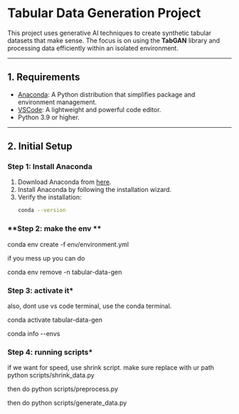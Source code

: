 # Tabular Data Generation Project

This project uses generative AI techniques to create synthetic tabular datasets that make sense. The focus is on using the **TabGAN** library and processing data efficiently within an isolated environment.

---

## **1. Requirements**
- [Anaconda](https://www.anaconda.com/download): A Python distribution that simplifies package and environment management.
- [VSCode](https://code.visualstudio.com/): A lightweight and powerful code editor.
- Python 3.9 or higher.

---

## **2. Initial Setup**

### **Step 1: Install Anaconda**
1. Download Anaconda from [here](https://www.anaconda.com/download).
2. Install Anaconda by following the installation wizard.
3. Verify the installation:
   ```bash
   conda --version

### **Step 2: make the env **

conda env create -f env/environment.yml

if you mess up you can do

conda env remove -n tabular-data-gen


### **Step 3: activate it***

also, dont use vs code terminal, use the conda terminal.

conda activate tabular-data-gen

conda info --envs

### **Step 4: running scripts***

if we want for speed, use shrink script. make sure replace with ur path
python scripts/shrink_data.py


then do 
python scripts/preprocess.py

then do 
python scripts/generate_data.py







   
